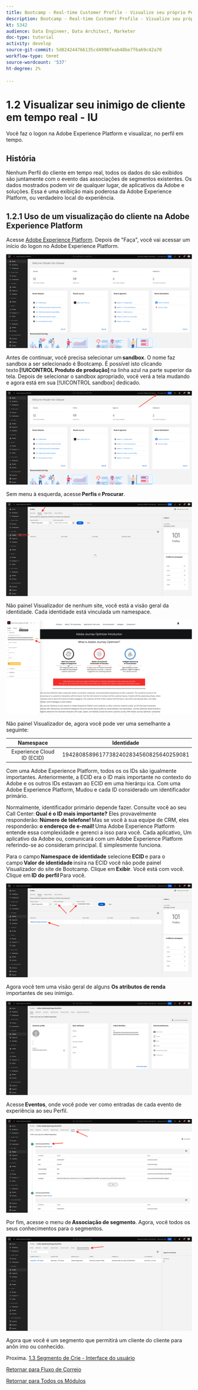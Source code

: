 ```yaml
---
title: Bootcamp - Real-time Customer Profile - Visualize seu próprio Perfil do cliente em tempo real - UI - Brasil
description: Bootcamp - Real-time Customer Profile - Visualize seu próprio Perfil do cliente em tempo real - UI - Brasil
kt: 5342
audience: Data Engineer, Data Architect, Marketer
doc-type: tutorial
activity: develop
source-git-commit: 5d824244766135cd4998feab48be7f6a69c42a70
workflow-type: tm+mt
source-wordcount: '537'
ht-degree: 2%

---
```


# 1.2 Visualizar seu inimigo de cliente em tempo real - IU

Você faz o logon na Adobe Experience Platform e visualizar, no perfil em tempo.

## História

Nenhum Perfil do cliente em tempo real, todos os dados do são exibidos são juntamente com o evento das associações de segmentos existentes. Os dados mostrados podem vir de qualquer lugar, de aplicativos da Adobe e soluções. Essa é uma exibição mais poderosa da Adobe Experience Platform, ou verdadeiro local do experiência.

## 1.2.1 Uso de um visualização do cliente na Adobe Experience Platform

Acesse [Adobe Experience Platform](https://experience.adobe.com/platform). Depois de &quot;Faça&quot;, você vai acessar um início do logon no Adobe Experience Platform.

![Assimilação de dados](./images/home.png)

Antes de continuar, você precisa selecionar um **sandbox**. O nome faz sandbox a ser selecionado é Bootcamp. É possível isto clicando texto **[!UICONTROL Produto de produção]** na linha azul na parte superior da tela. Depois de selecionar o sandbox apropriado, você verá a tela mudando e agora está em sua [!UICONTROL sandbox] dedicado.

![Assimilação de dados](./images/sb1.png)

Sem menu à esquerda, acesse **Perfis** e **Procurar**.

![Perfil do cliente](./images/homemenu.png)

Não painel Visualizador de nenhum site, você está  a visão geral da identidade. Cada identidade está vinculada um namespace.

![Perfil do cliente](./images/identities.png)

Não painel Visualizador de, agora você pode ver uma semelhante a seguinte:

| Namespace | Identidade |
|:-------------:| :---------------:|
| Experience Cloud ID (ECID) | 19428085896177382402834560825640259081 |

Com uma Adobe Experience Platform, todos os os IDs são igualmente importantes. Anteriormente, a ECID era o ID mais importante no contexto do Adobe e os outros IDs estavam ao ECID em uma hierárqu ica. Com uma Adobe Experience Platform, Mudou e cada ID considerado um identificador primário.

Normalmente, identificador primário depende fazer. Consulte você ao seu Call Center: **Qual é o ID mais importante?** Eles provavelmente responderão: **Número de telefone!** Mas se você à sua equipe de CRM, eles responderão: **o endereço de e-mail!** Uma Adobe Experience Platform entende essa complexidade e gerenci a isso para você. Cada aplicativo, Um aplicativo da Adobe ou, comunicará com um Adobe Experience Platform referindo-se ao consideram principal. E simplesmente funciona.

Para o campo **Namespace de identidade** selecione **ECID** e para o campo **Valor de identidade** insira na ECID você não pode painel Visualizador do site de Bootcamp. Clique em **Exibir**. Você está com você. Clique em **ID do perfil** Para você.

![Perfil do cliente](./images/popupecid.png)

Agora você tem uma visão geral de alguns **Os atributos de renda** importantes de seu inimigo.

![Perfil do cliente](./images/profile.png)

Acesse **Eventos**, onde você pode ver como entradas de cada evento de experiência ao seu Perfil.

![Perfil do cliente](./images/profileee.png)

Por fim, acesse o menu de **Associação de segmento**. Agora, você todos os seus conhecimentos para o segmentos.

![Perfil do cliente](./images/profileseg.png)

Agora que você é um segmento que permitirá um cliente do cliente para anôn imo ou conhecido.

Proxima. [1.3 Segmento de Crie - Interface do usuário](./ex3.md)

[Retornar para Fluxo de Correio](./uc1.md)

[Retornar para Todos os Módulos](../../overview.md)
